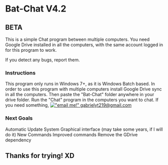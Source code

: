 # Bat-Chat V4.2
## BETA

This is a simple Chat program between multiple computers. You need Google Drive installed in all the computers, with the same account logged in for this program to work.

If you detect any bugs, report them.


### Instructions
This program only runs in Windows 7+, as it is Windows Batch based.
In order to use this program with multiple computers install Google Drive sync in all the computers.
Then paste the "Bat-Chat" folder anywhere in your drive folder. Run the "Chat" program in the computers you want to chat.
If you need something, [!["email me!" gabrielyt219@gmail.com](https://img.shields.io/badge/Email-success?style=for-the-badge)](gmail.com)
	
### Next Goals

Automatic Update System
Graphical interface (may take some years, if I will do it)
New Commands
Improved commands
Remove the GDrive dependency

## Thanks for trying! XD
